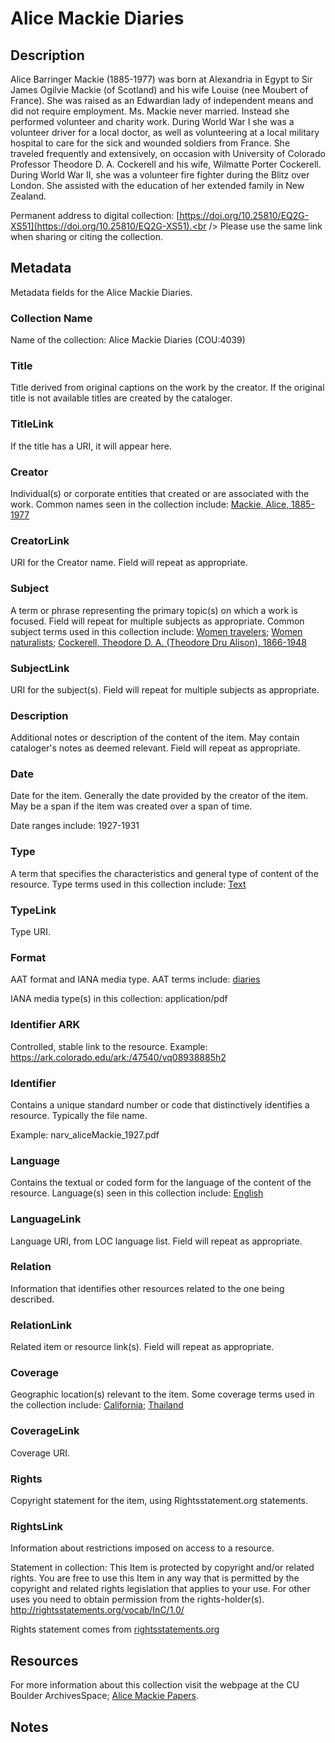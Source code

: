 # Alice Mackie Diaries
## Description
Alice Barringer Mackie (1885-1977) was born at Alexandria in Egypt to Sir James Ogilvie Mackie (of Scotland) and his wife Louise (nee Moubert of France). She was raised as an Edwardian lady of independent means and did not require employment. Ms. Mackie never married. Instead she performed volunteer and charity work. During World War I she was a volunteer driver for a local doctor, as well as volunteering at a local military hospital to care for the sick and wounded soldiers from France. She traveled frequently and extensively, on occasion with University of Colorado Professor Theodore D. A. Cockerell and his wife, Wilmatte Porter Cockerell. During World War II, she was a volunteer fire fighter during the Blitz over London. She assisted with the education of her extended family in New Zealand.

Permanent address to digital collection: [https://doi.org/10.25810/EQ2G-XS51](https://doi.org/10.25810/EQ2G-XS51).<br /> 
Please use the same link when sharing or citing the collection.

## Metadata

Metadata fields for the Alice Mackie Diaries.

### Collection Name
Name of the collection: Alice Mackie Diaries (COU:4039)
### Title
Title derived from original captions on the work by the creator. If the original title is not available titles are created by the cataloger.
### TitleLink
If the title has a URI, it will appear here.
### Creator
Individual(s) or corporate entities that created or are associated with the work. Common names seen in the collection include: [Mackie, Alice, 1885-1977](http://id.loc.gov/authorities/names/no2017159645) 

### CreatorLink
URI for the Creator name. Field will repeat as appropriate.
### Subject
A term or phrase representing the primary topic(s) on which a work is focused. Field will repeat for multiple subjects as appropriate. Common subject terms used in this collection include: [Women travelers](http://id.loc.gov/authorities/subjects/sh85147727); [Women naturalists](http://id.loc.gov/authorities/subjects/sh85147658); [Cockerell, Theodore D. A. (Theodore Dru Alison), 1866-1948](http://id.loc.gov/authorities/names/n88619263)

### SubjectLink
URI for the subject(s). Field will repeat for multiple subjects as appropriate.
### Description
Additional notes or description of the content of the item. May contain cataloger's notes as deemed relevant. Field will repeat as appropriate.
### Date
Date for the item. Generally the date provided by the creator of the item. May be a span if the item was created over a span of time.

Date ranges include: 1927-1931
### Type
A term that specifies the characteristics and general type of content of the resource. Type terms used in this collection include: [Text](http://purl.org/dc/dcmitype/Text)
### TypeLink
Type URI.
### Format
AAT format and IANA media type. AAT terms include: [diaries](http://vocab.getty.edu/aat/300027112)

IANA media type(s) in this collection: application/pdf
### Identifier ARK
Controlled, stable link to the resource. Example: https://ark.colorado.edu/ark:/47540/vq08938885h2
### Identifier
Contains a unique standard number or code that distinctively identifies a resource. Typically the file name. 

Example: narv_aliceMackie_1927.pdf
### Language
Contains the textual or coded form for the language of the content of the resource. Language(s) seen in this collection include: [English](http://id.loc.gov/vocabulary/iso639-2/eng)
### LanguageLink
Language URI, from LOC language list. Field will repeat as appropriate.
### Relation
Information that identifies other resources related to the one being described.
### RelationLink
Related item or resource link(s). Field will repeat as appropriate.
### Coverage
Geographic location(s) relevant to the item. Some coverage terms used in the collection include: [California](http://id.loc.gov/authorities/names/n79041717); [Thailand](http://id.loc.gov/authorities/names/n79059683) 
### CoverageLink
Coverage URI.
### Rights
Copyright statement for the item, using Rightsstatement.org statements.
### RightsLink
Information about restrictions imposed on access to a resource.

Statement in collection: This Item is protected by copyright and/or related rights. You are free to use this Item in any way that is permitted by the copyright and related rights legislation that applies to your use. For other uses you need to obtain permission from the rights-holder(s). http://rightsstatements.org/vocab/InC/1.0/ 

Rights statement comes from [rightsstatements.org](https://rightsstatements.org/page/1.0/?language=en)

## Resources
For more information about this collection visit the webpage at the CU Boulder ArchivesSpace; [Alice Mackie Papers](https://archives.colorado.edu/repositories/2/resources/1108).

## Notes
